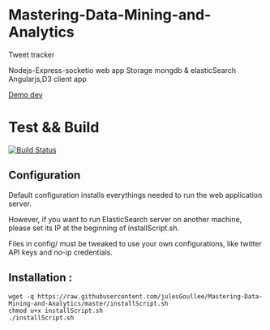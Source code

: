 Mastering-Data-Mining-and-Analytics
==========
Tweet tracker

Nodejs-Express-socketio web app
Storage mongdb & elasticSearch
Angularjs,D3 client app

[Demo dev](http://109.190.95.175)

# Test && Build
[![Build Status](https://travis-ci.org/julesGoullee/Mastering-Data-Mining-and-Analytics.png)](https://travis-ci.org/julesGoullee/Mastering-Data-Mining-and-Analytics.svg?branch=master)

## Configuration
Default configuration installs everythings needed to run the web application server.

However, if you want to run ElasticSearch server on another machine, please set its IP at the beginning of installScript.sh.

Files in config/ must be tweaked to use your own configurations, like twitter API keys and no-ip credentials.

## Installation :

```
wget -q https://raw.githubusercontent.com/julesGoullee/Mastering-Data-Mining-and-Analytics/master/installScript.sh
chmod u+x installScript.sh
./installScript.sh
```
